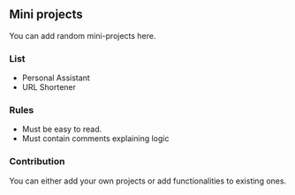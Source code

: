 ## Mini projects 
You can add random mini-projects here.
### List
- Personal Assistant
- URL Shortener
### Rules
- Must be easy to read.
- Must contain comments explaining logic 

### Contribution 
You can either add your own projects or add functionalities to existing ones.
